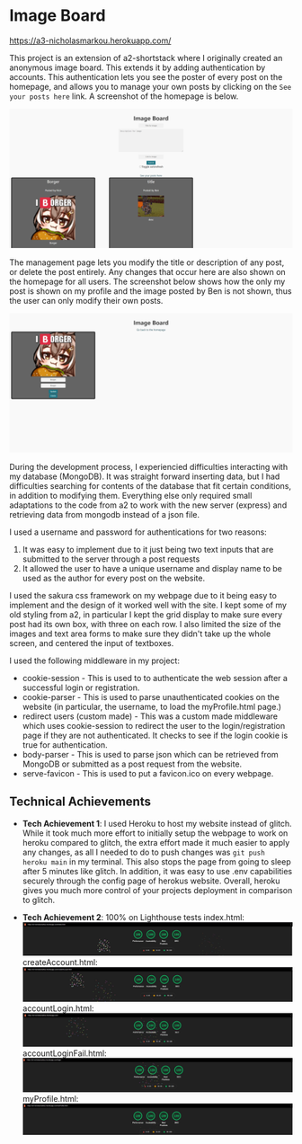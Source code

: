 Image Board
===

https://a3-nicholasmarkou.herokuapp.com/

This project is an extension of a2-shortstack where I originally created an anonymous image board. This extends it by adding authentication by accounts. This authentication lets you see the poster of every post on the homepage, and allows you to manage your own posts by clicking on the `See your posts here` link. A screenshot of the homepage is below.

![](writeupImages\indexPage.png)

The management page lets you modify the title or description of any post, or delete the post entirely. Any changes that occur here are also shown on the homepage for all users. The screenshot below shows how the only my post is shown on my profile and the image posted by Ben is not shown, thus the user can only modify their own posts.

![](writeupImages\myProfile.png)

During the development process, I experiencied difficulties interacting with my database (MongoDB). It was straight forward inserting data, but I had difficulties searching for contents of the database that fit certain conditions, in addition to modifying them. Everything else only required small adaptations to the code from a2 to work with the new server (express) and retrieving data from mongodb instead of a json file.

I used a username and password for authentications for two reasons:
  1. It was easy to implement due to it just being two text inputs that are submitted to the server through a post requests
  2. It allowed the user to have a unique username and display name to be used as the author for every post on the website.

I used the sakura css framework on my webpage due to it being easy to implement and the design of it worked well with the site. I kept some of my old styling from a2, in particular I kept the grid display to make sure every post had its own box, with three on each row. I also limited the size of the images and text area forms to make sure they didn't take up the whole screen, and centered the input of textboxes. 

I used the following middleware in my project:
  - cookie-session - This is used to to authenticate the web session after a successful login or registration. 
  - cookie-parser - This is used to parse unauthenticated cookies on the website (in particular, the username, to load the myProfile.html page.)
  - redirect users (custom made) - This was a custom made middleware which uses cookie-session to redirect the user to the login/registration page if they are not authenticated. It checks to see if the login cookie is true for authentication.
  - body-parser - This is used to parse json which can be retrieved from MongoDB or submitted as a post request from the website. 
  - serve-favicon - This is used to put a favicon.ico on every webpage.

## Technical Achievements
- **Tech Achievement 1**: I used Heroku to host my website instead of glitch. While it took much more effort to initially setup the webpage to work on heroku compared to glitch, the extra effort made it much easier to apply any changes, as all I needed to do to push changes was `git push heroku main` in my terminal. This also stops the page from going to sleep after 5 minutes like glitch. In addition, it was easy to use .env capabilities securely through the config page of herokus website. Overall, heroku gives you much more control of your projects deployment in comparison to glitch. 


- **Tech Achievement 2**: 100% on Lighthouse tests
index.html: 
![](writeupImages\lighthouseIndex.jpg)
createAccount.html:
![](writeupImages\lighthouseCreateAcc.jpg)
accountLogin.html:
![](writeupImages\lighthouseLogin.jpg)
accountLoginFail.html:
![](writeupImages\lighthouseLoginFailed.jpg)
myProfile.html:
![](writeupImages\lighthouseProfiles.jpg)